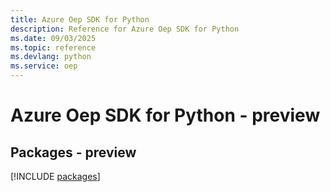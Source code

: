```yaml
---
title: Azure Oep SDK for Python
description: Reference for Azure Oep SDK for Python
ms.date: 09/03/2025
ms.topic: reference
ms.devlang: python
ms.service: oep
---
```

# Azure Oep SDK for Python - preview
## Packages - preview
[!INCLUDE [packages](oep-index.md)]
